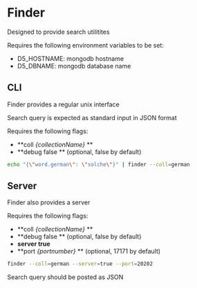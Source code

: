 Finder
======

Designed to provide search utilitites

Requires the following environment variables to be set:

 * D5_HOSTNAME: mongodb hostname
 * D5_DBNAME: mongodb database name


CLI
---

Finder provides a regular unix interface

Search query is expected as standard input in JSON format

Requires the following flags:

 * **coll *{collectionName}* **
 * **debug false ** (optional, false by default)

```bash
echo "{\"word.german\": \"solche\"}" | finder --coll=german
```


Server
------

Finder also provides a server

Requires the following flags:

 * **coll *{collectionName}* **
 * **debug false ** (optional, false by default)
 * **server true**
 * **port *{portnumber}* ** (optional, 17171 by default)

```bash
finder --coll=german --server=true --port=20202
```

Search query should be posted as JSON
